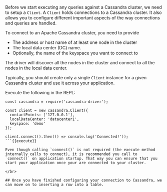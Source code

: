 Before we start executing any queries against a Cassandra cluster, we need to setup a `Client`. A `Client` holds connections to a Cassandra cluster. It also allows you to configure different important aspects of the way connections and queries are handled.

To connect to an Apache Cassandra cluster, you need to provide
 * The address or host name of at least one node in the cluster
 * The local data center (DC) name.
 * Optionally, the name of the keyspace you want to connect to

The driver will discover all the nodes in the cluster and connect to all the nodes in the local data center.

Typically, you should create only a single `Client` instance for a given Cassandra cluster and use it across your application.

Execute the following in the REPL:

```
const cassandra = require('cassandra-driver');

const client = new cassandra.Client({
  contactPoints: ['127.0.0.1'],
  localDataCenter: 'datacenter1',
  keyspace: 'demo'
});

client.connect().then(() => console.log('Connected!'));
```{{execute}}

Even though calling `connect()` is not required (the execute method internally calls to connect), it is recommended you call to `connect()` on application startup. That way you can ensure that you start your application once your are connected to your cluster.

</br>

## Once you have finished configuring your connection to Cassandra, we can move on to inserting a row into a table.    
